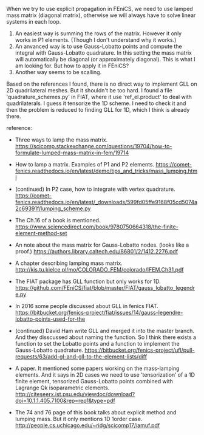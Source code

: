 When we try to use explicit propagation in FEniCS, we need to use lamped mass matrix (diagonal matrix), otherwise we will always have to solve linear systems in each loop.

1. An easiest way is summing the rows of the matrix. However it only works in P1 elements. (Though I don't understand why it works.)
2. An anvanced way is to use Gauss-Lobatto points and compute the integral with Gauss-Lobatto quadrature. In this setting the mass matrix will automatically be diagonal (or approximately diagonal). This is what I am looking for. But how to apply it in FEniCS?
3. Another way seems to be scalling. 

Based on the references I found, there is no direct way to implement GLL on 2D quadrilateral meshes. But it shouldn't be too hard. I found a file 'quadrature_schemes.py' in FIAT, where it use 'ref_el.product' to deal with quadrilaterals. I guess it tensorize the 1D scheme. I need to check it and then the problem is reduced to finding GLL for 1D, which I think is already there.

reference:
- Three ways to lamp the mass matrix.
https://scicomp.stackexchange.com/questions/19704/how-to-formulate-lumped-mass-matrix-in-fem/19714

- How to lamp a matrix. Examples of P1 and P2 elements.
https://comet-fenics.readthedocs.io/en/latest/demo/tips_and_tricks/mass_lumping.html

- (continued) In P2 case, how to integrate with vertex quadrature. 
https://comet-fenics.readthedocs.io/en/latest/_downloads/599fd05ffe9168f05cd5074a2c69391f/lumping_scheme.py

- The Ch.16 of a book is mentioned.
https://www.sciencedirect.com/book/9780750664318/the-finite-element-method-set

- An note about the mass matrix for Gauss-Lobatto nodes. (looks like a proof.)
https://authors.library.caltech.edu/86801/2/1412.2276.pdf

- A chapter describing lamping mass matrix.
http://kis.tu.kielce.pl/mo/COLORADO_FEM/colorado/IFEM.Ch31.pdf

- The FIAT package has GLL function but only works for 1D.
https://github.com/FEniCS/fiat/blob/master/FIAT/gauss_lobatto_legendre.py

- In 2016 some people discussed about GLL in fenics FIAT. 
https://bitbucket.org/fenics-project/fiat/issues/14/gauss-legendre-lobatto-points-used-for-the
- (continued) David Ham write GLL and merged it into the master branch. And they disscussed about naming the function. So I think there exists a function to set the Lobatto points and a function to implement the Gauss-Lobatto quadrature.
https://bitbucket.org/fenics-project/ufl/pull-requests/63/add-gl-and-gll-to-the-element-lists/diff

- A paper. It mentioned some papers working on the mass-lamping elements. And it says in 2D cases we need to use ’tensorization’ of a 1D finite element, tensorized Gauss-Lobatto points combined with Lagrange Qk isoparametric elements.
http://citeseerx.ist.psu.edu/viewdoc/download?doi=10.1.1.405.7100&rep=rep1&type=pdf

- The 74 and 76 page of this book talks about explicit method and lumping mass. But it only mentions 1D 1order case.
http://people.cs.uchicago.edu/~ridg/scicomp17/iamuf.pdf


